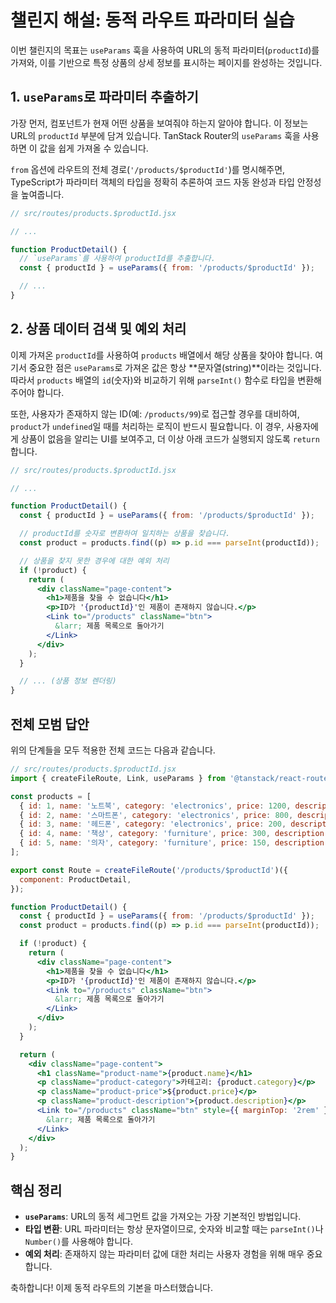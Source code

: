# 챌린지 해설: 동적 라우트 파라미터 실습

이번 챌린지의 목표는 `useParams` 훅을 사용하여 URL의 동적 파라미터(`productId`)를 가져와, 이를 기반으로 특정 상품의 상세 정보를 표시하는 페이지를 완성하는 것입니다.

## 1. `useParams`로 파라미터 추출하기

가장 먼저, 컴포넌트가 현재 어떤 상품을 보여줘야 하는지 알아야 합니다. 이 정보는 URL의 `productId` 부분에 담겨 있습니다. TanStack Router의 `useParams` 훅을 사용하면 이 값을 쉽게 가져올 수 있습니다.

`from` 옵션에 라우트의 전체 경로(`'/products/$productId'`)를 명시해주면, TypeScript가 파라미터 객체의 타입을 정확히 추론하여 코드 자동 완성과 타입 안정성을 높여줍니다.

```jsx
// src/routes/products.$productId.jsx

// ...

function ProductDetail() {
  // `useParams`를 사용하여 productId를 추출합니다.
  const { productId } = useParams({ from: '/products/$productId' });

  // ...
}
```

## 2. 상품 데이터 검색 및 예외 처리

이제 가져온 `productId`를 사용하여 `products` 배열에서 해당 상품을 찾아야 합니다. 여기서 중요한 점은 `useParams`로 가져온 값은 항상 **문자열(string)**이라는 것입니다. 따라서 `products` 배열의 `id`(숫자)와 비교하기 위해 `parseInt()` 함수로 타입을 변환해주어야 합니다.

또한, 사용자가 존재하지 않는 ID(예: `/products/99`)로 접근할 경우를 대비하여, `product`가 `undefined`일 때를 처리하는 로직이 반드시 필요합니다. 이 경우, 사용자에게 상품이 없음을 알리는 UI를 보여주고, 더 이상 아래 코드가 실행되지 않도록 `return`합니다.

```jsx
// src/routes/products.$productId.jsx

// ...

function ProductDetail() {
  const { productId } = useParams({ from: '/products/$productId' });

  // productId를 숫자로 변환하여 일치하는 상품을 찾습니다.
  const product = products.find((p) => p.id === parseInt(productId));

  // 상품을 찾지 못한 경우에 대한 예외 처리
  if (!product) {
    return (
      <div className="page-content">
        <h1>제품을 찾을 수 없습니다</h1>
        <p>ID가 '{productId}'인 제품이 존재하지 않습니다.</p>
        <Link to="/products" className="btn">
          &larr; 제품 목록으로 돌아가기
        </Link>
      </div>
    );
  }

  // ... (상품 정보 렌더링)
}
```

## 전체 모범 답안

위의 단계들을 모두 적용한 전체 코드는 다음과 같습니다.

```jsx
// src/routes/products.$productId.jsx
import { createFileRoute, Link, useParams } from '@tanstack/react-router';

const products = [
  { id: 1, name: '노트북', category: 'electronics', price: 1200, description: '고성능 노트북으로 업무와 게임 모두에 적합합니다.' },
  { id: 2, name: '스마트폰', category: 'electronics', price: 800, description: '최신 기술이 집약된 프리미엄 스마트폰입니다.' },
  { id: 3, name: '헤드폰', category: 'electronics', price: 200, description: '뛰어난 음질과 편안한 착용감을 제공합니다.' },
  { id: 4, name: '책상', category: 'furniture', price: 300, description: '견고하고 넓은 작업 공간을 제공하는 책상입니다.' },
  { id: 5, name: '의자', category: 'furniture', price: 150, description: '인체공학적 디자인으로 장시간 사용에도 편안합니다.' },
];

export const Route = createFileRoute('/products/$productId')({
  component: ProductDetail,
});

function ProductDetail() {
  const { productId } = useParams({ from: '/products/$productId' });
  const product = products.find((p) => p.id === parseInt(productId));

  if (!product) {
    return (
      <div className="page-content">
        <h1>제품을 찾을 수 없습니다</h1>
        <p>ID가 '{productId}'인 제품이 존재하지 않습니다.</p>
        <Link to="/products" className="btn">
          &larr; 제품 목록으로 돌아가기
        </Link>
      </div>
    );
  }

  return (
    <div className="page-content">
      <h1 className="product-name">{product.name}</h1>
      <p className="product-category">카테고리: {product.category}</p>
      <p className="product-price">${product.price}</p>
      <p className="product-description">{product.description}</p>
      <Link to="/products" className="btn" style={{ marginTop: '2rem' }}>
        &larr; 제품 목록으로 돌아가기
      </Link>
    </div>
  );
}
```

## 핵심 정리

-   **`useParams`**: URL의 동적 세그먼트 값을 가져오는 가장 기본적인 방법입니다.
-   **타입 변환**: URL 파라미터는 항상 문자열이므로, 숫자와 비교할 때는 `parseInt()`나 `Number()`를 사용해야 합니다.
-   **예외 처리**: 존재하지 않는 파라미터 값에 대한 처리는 사용자 경험을 위해 매우 중요합니다.

축하합니다! 이제 동적 라우트의 기본을 마스터했습니다.
